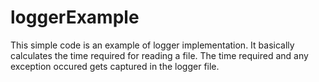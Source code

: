 # loggerExample
This simple code is an example of logger implementation. It basically calculates the time required for reading a file. The time required and any exception occured gets captured in the logger file.
